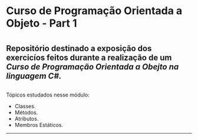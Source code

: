 # Curso de Programação Orientada a Objeto  - Part 1 <h1>
## Repositório destinado a exposição dos exercicíos feitos durante a realização de um _Curso de Programação Orientada a Obejto na linguagem C#._ <h2>
Tópicos estudados nesse módulo:
* Classes.
* Métodos.
* Atributos.
* Membros Estáticos.
--------------------

